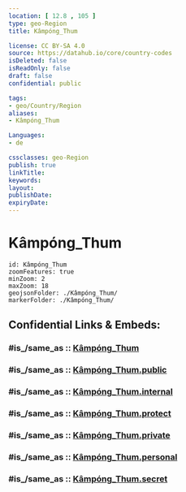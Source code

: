 ```yaml
---
location: [ 12.8 , 105 ] 
type: geo-Region
title: Kâmpóng_Thum

license: CC BY-SA 4.0
source: https://datahub.io/core/country-codes
isDeleted: false
isReadOnly: false
draft: false
confidential: public

tags:
- geo/Country/Region
aliases:
- Kâmpóng_Thum

Languages:
- de

cssclasses: geo-Region
publish: true
linkTitle: 
keywords: 
layout: 
publishDate: 
expiryDate: 
---
```


# Kâmpóng_Thum

```leaflet
id: Kâmpóng_Thum
zoomFeatures: true 
minZoom: 2 
maxZoom: 18
geojsonFolder: ./Kâmpóng_Thum/
markerFolder: ./Kâmpóng_Thum/
```


## Confidential Links & Embeds: 

### #is_/same_as :: [Kâmpóng_Thum](/_Standards/Earth/Continent/Asia/Asia~South~East/Cambodia/Provinces~Cambodia/Kâmpóng_Thum.md) 

### #is_/same_as :: [Kâmpóng_Thum.public](/_public/Earth/Continent/Asia/Asia~South~East/Cambodia/Provinces~Cambodia/Kâmpóng_Thum.public.md) 

### #is_/same_as :: [Kâmpóng_Thum.internal](/_internal/Earth/Continent/Asia/Asia~South~East/Cambodia/Provinces~Cambodia/Kâmpóng_Thum.internal.md) 

### #is_/same_as :: [Kâmpóng_Thum.protect](/_protect/Earth/Continent/Asia/Asia~South~East/Cambodia/Provinces~Cambodia/Kâmpóng_Thum.protect.md) 

### #is_/same_as :: [Kâmpóng_Thum.private](/_private/Earth/Continent/Asia/Asia~South~East/Cambodia/Provinces~Cambodia/Kâmpóng_Thum.private.md) 

### #is_/same_as :: [Kâmpóng_Thum.personal](/_personal/Earth/Continent/Asia/Asia~South~East/Cambodia/Provinces~Cambodia/Kâmpóng_Thum.personal.md) 

### #is_/same_as :: [Kâmpóng_Thum.secret](/_secret/Earth/Continent/Asia/Asia~South~East/Cambodia/Provinces~Cambodia/Kâmpóng_Thum.secret.md)

